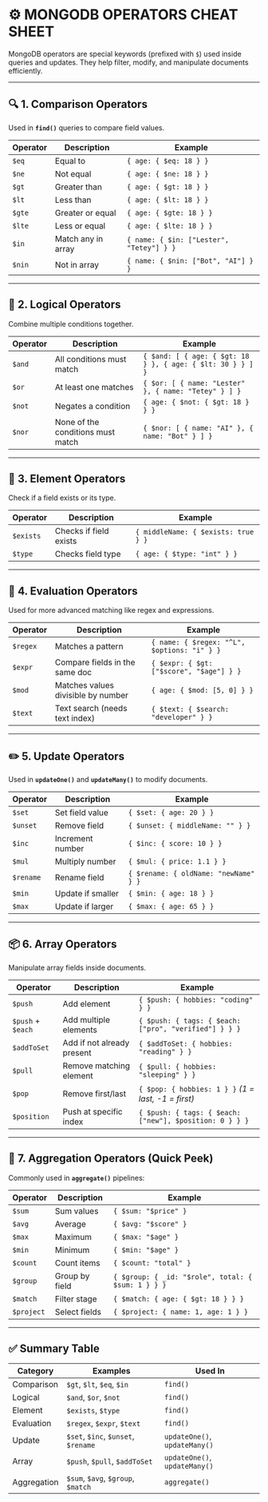# ⚙️ MONGODB OPERATORS CHEAT SHEET

MongoDB operators are special keywords (prefixed with `$`) used inside queries and updates.
They help filter, modify, and manipulate documents efficiently.

---

## 🔍 1. Comparison Operators

Used in **`find()`** queries to compare field values.

| Operator | Description        | Example                                  |
| -------- | ------------------ | ---------------------------------------- |
| `$eq`    | Equal to           | `{ age: { $eq: 18 } }`                   |
| `$ne`    | Not equal          | `{ age: { $ne: 18 } }`                   |
| `$gt`    | Greater than       | `{ age: { $gt: 18 } }`                   |
| `$lt`    | Less than          | `{ age: { $lt: 18 } }`                   |
| `$gte`   | Greater or equal   | `{ age: { $gte: 18 } }`                  |
| `$lte`   | Less or equal      | `{ age: { $lte: 18 } }`                  |
| `$in`    | Match any in array | `{ name: { $in: ["Lester", "Tetey"] } }` |
| `$nin`   | Not in array       | `{ name: { $nin: ["Bot", "AI"] } }`      |

---

## 🧮 2. Logical Operators

Combine multiple conditions together.

| Operator | Description                       | Example                                                    |
| -------- | --------------------------------- | ---------------------------------------------------------- |
| `$and`   | All conditions must match         | `{ $and: [ { age: { $gt: 18 } }, { age: { $lt: 30 } } ] }` |
| `$or`    | At least one matches              | `{ $or: [ { name: "Lester" }, { name: "Tetey" } ] }`       |
| `$not`   | Negates a condition               | `{ age: { $not: { $gt: 18 } } }`                           |
| `$nor`   | None of the conditions must match | `{ $nor: [ { name: "AI" }, { name: "Bot" } ] }`            |

---

## 🔎 3. Element Operators

Check if a field exists or its type.

| Operator  | Description            | Example                             |
| --------- | ---------------------- | ----------------------------------- |
| `$exists` | Checks if field exists | `{ middleName: { $exists: true } }` |
| `$type`   | Checks field type      | `{ age: { $type: "int" } }`         |

---

## 🧱 4. Evaluation Operators

Used for more advanced matching like regex and expressions.

| Operator | Description                        | Example                                     |
| -------- | ---------------------------------- | ------------------------------------------- |
| `$regex` | Matches a pattern                  | `{ name: { $regex: "^L", $options: "i" } }` |
| `$expr`  | Compare fields in the same doc     | `{ $expr: { $gt: ["$score", "$age"] } }`    |
| `$mod`   | Matches values divisible by number | `{ age: { $mod: [5, 0] } }`                 |
| `$text`  | Text search (needs text index)     | `{ $text: { $search: "developer" } }`       |

---

## ✏️ 5. Update Operators

Used in **`updateOne()`** and **`updateMany()`** to modify documents.

| Operator  | Description       | Example                               |
| --------- | ----------------- | ------------------------------------- |
| `$set`    | Set field value   | `{ $set: { age: 20 } }`               |
| `$unset`  | Remove field      | `{ $unset: { middleName: "" } }`      |
| `$inc`    | Increment number  | `{ $inc: { score: 10 } }`             |
| `$mul`    | Multiply number   | `{ $mul: { price: 1.1 } }`            |
| `$rename` | Rename field      | `{ $rename: { oldName: "newName" } }` |
| `$min`    | Update if smaller | `{ $min: { age: 18 } }`               |
| `$max`    | Update if larger  | `{ $max: { age: 65 } }`               |

---

## 📦 6. Array Operators

Manipulate array fields inside documents.

| Operator          | Description                | Example                                                 |
| ----------------- | -------------------------- | ------------------------------------------------------- |
| `$push`           | Add element                | `{ $push: { hobbies: "coding" } }`                      |
| `$push` + `$each` | Add multiple elements      | `{ $push: { tags: { $each: ["pro", "verified"] } } }`   |
| `$addToSet`       | Add if not already present | `{ $addToSet: { hobbies: "reading" } }`                 |
| `$pull`           | Remove matching element    | `{ $pull: { hobbies: "sleeping" } }`                    |
| `$pop`            | Remove first/last          | `{ $pop: { hobbies: 1 } }` *(1 = last, -1 = first)*     |
| `$position`       | Push at specific index     | `{ $push: { tags: { $each: ["new"], $position: 0 } } }` |

---

## 🧠 7. Aggregation Operators (Quick Peek)

Commonly used in **`aggregate()`** pipelines:

| Operator   | Description    | Example                                            |
| ---------- | -------------- | -------------------------------------------------- |
| `$sum`     | Sum values     | `{ $sum: "$price" }`                               |
| `$avg`     | Average        | `{ $avg: "$score" }`                               |
| `$max`     | Maximum        | `{ $max: "$age" }`                                 |
| `$min`     | Minimum        | `{ $min: "$age" }`                                 |
| `$count`   | Count items    | `{ $count: "total" }`                              |
| `$group`   | Group by field | `{ $group: { _id: "$role", total: { $sum: 1 } } }` |
| `$match`   | Filter stage   | `{ $match: { age: { $gt: 18 } } }`                 |
| `$project` | Select fields  | `{ $project: { name: 1, age: 1 } }`                |

---

## ✅ Summary Table

| Category    | Examples                            | Used In                       |
| ----------- | ----------------------------------- | ----------------------------- |
| Comparison  | `$gt`, `$lt`, `$eq`, `$in`          | `find()`                      |
| Logical     | `$and`, `$or`, `$not`               | `find()`                      |
| Element     | `$exists`, `$type`                  | `find()`                      |
| Evaluation  | `$regex`, `$expr`, `$text`          | `find()`                      |
| Update      | `$set`, `$inc`, `$unset`, `$rename` | `updateOne()`, `updateMany()` |
| Array       | `$push`, `$pull`, `$addToSet`       | `updateOne()`, `updateMany()` |
| Aggregation | `$sum`, `$avg`, `$group`, `$match`  | `aggregate()`                 |